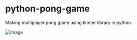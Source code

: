 # python-pong-game
Making multiplayer pong game using tkinter library in python.

![image](https://user-images.githubusercontent.com/64752247/196930937-9989a832-366b-4c6b-863b-e78d56765dc1.png)

